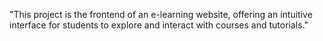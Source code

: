 "This project is the frontend of an e-learning website, offering an intuitive interface for students to explore and interact with courses and tutorials."
